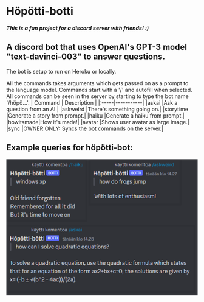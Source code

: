 # Höpötti-botti
***This is a fun project for a discord server with friends! :)***

## A discord bot that uses OpenAI's GPT-3 model "text-davinci-003" to answer questions.

The bot is setup to run on Heroku or locally.

All the commands takes arguments which gets passed on as a prompt to the language model. Commands start with a '/' and autofill when selected. All commands can be seen in the server by starting to type the bot name '/höpö...'.
| Command | Description |
|:-----|-----------|
|askai     |Ask a question from an AI.|
|askweird  |There's something going on.|
|storytime |Generate a story from prompt.|
|haiku     |Generate a haiku from prompt.|
|howitsmade|How it's made!|
|avatar    |Shows user avatar as large image.|
|sync      |OWNER ONLY: Syncs the bot commands on the server.|

## Example queries for höpötti-bot:

<picture>
 <img alt="Sample of the bot commands working" src="https://github.com/Niosni/hopotti/blob/master/images/sample_queries.png">
</picture>

